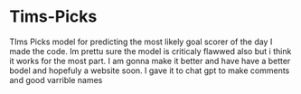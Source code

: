 # Tims-Picks
TIms Picks model for predicting the most likely goal scorer of the day
I made the code. Im prettu sure the model is criticaly flawwed also but i think it works for the most part. I am gonna make it better and have have a better bodel and hopefuly a website soon. I gave it to chat gpt to make comments and good varrible names 
